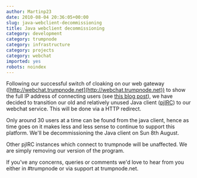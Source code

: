 ```yaml
---
author: Martinp23
date: 2010-08-04 20:36:05+00:00
slug: java-webclient-decommissioning
title: Java webclient decommissioning
category: development
category: trumpnode
category: infrastructure
category: projects
category: webchat
imported: yes
robots: noindex
---
```

Following our successful switch of cloaking on our web gateway ([http://webchat.trumpnode.net](http://webchat.trumpnode.net)) to show the full IP address of connecting users (see [this blog post](http://blog.trumpnode.net/2010/06/trumpnode-webchat-changes/)), we have decided to transition our old and relatively unused Java client ([pjIRC](http://www.pjirc.com/main.php)) to our webchat service. This will be done via a HTTP redirect.

Only around 30 users at a time can be found from the java client, hence as time goes on it makes less and less sense to continue to support this platform. We'll be decommissioning the Java client on Sun 8th August.

Other pjIRC instances which connect to trumpnode will be unaffected. We are simply removing our version of the program.

If you've any concerns, queries or comments we'd love to hear from you either in #trumpnode or via support at trumpnode.net.
